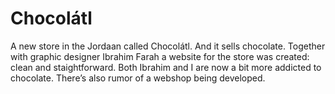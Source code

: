 <!--
  slug: chocolatl
  type: fortpolio
  categories: JavaScript, HTML/CSS
  tags: CSS, HTML, Wordpress, UX, concept
  clients: 
  collaboration: Ibrahim Farah
  prizes: 
  thumbnail: chocolatl1.jpg
  image: chocolatl1.jpg
  images: chocolatl2.jpg, chocolatl3.jpg, chocolatl1.jpg
  inCv: true
  inPortfolio: true
  dateFrom: 2013-03-01
  dateTo: 2013-05-01
-->

# Chocol&#225;tl

A new store in the Jordaan called Chocol&#225;tl. And it sells chocolate.
Together with graphic designer Ibrahim Farah a website for the store was created: clean and staightforward. Both Ibrahim and I are now a bit more addicted to chocolate.
There&#8217;s also rumor of a webshop being developed.
